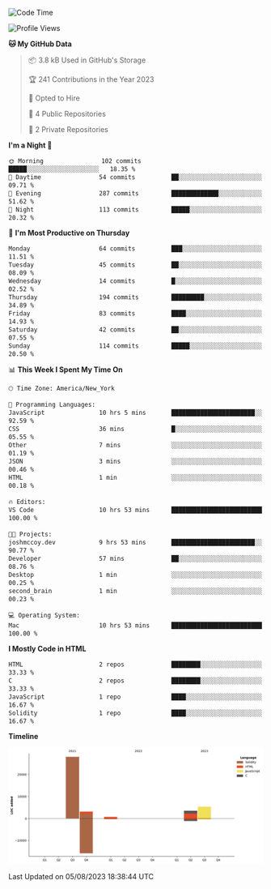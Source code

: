<!-- # 👋 Hello, World! 🌎
## I'm Josh, a chef & self-taught developer.

I'm actively progressing through [roadmap.sh Full-Stack Developer roadmap](https://roadmap.sh/full-stack).  
HTML
CSS
JS
npm
Git
Tailwind
React
node.js
Python
SwiftUI
Solidity
Rust
I'm currently progressing through:
CS50X - Introduction to Computer Science 👨‍💻
CS50P - Introduction to Programming with Python 🐍
CS50W - Web Programming with Python and JavaScript 🕸️


<!--START_SECTION:waka-->
![Code Time](http://img.shields.io/badge/Code%20Time-37%20hrs%2015%20mins-blue)

![Profile Views](http://img.shields.io/badge/Profile%20Views-27-blue)

**🐱 My GitHub Data** 

> 📦 3.8 kB Used in GitHub's Storage 
 > 
> 🏆 241 Contributions in the Year 2023
 > 
> 💼 Opted to Hire
 > 
> 📜 4 Public Repositories 
 > 
> 🔑 2 Private Repositories 
 > 
**I'm a Night 🦉** 

```text
🌞 Morning                102 commits         █████░░░░░░░░░░░░░░░░░░░░   18.35 % 
🌆 Daytime                54 commits          ██░░░░░░░░░░░░░░░░░░░░░░░   09.71 % 
🌃 Evening                287 commits         █████████████░░░░░░░░░░░░   51.62 % 
🌙 Night                  113 commits         █████░░░░░░░░░░░░░░░░░░░░   20.32 % 
```
📅 **I'm Most Productive on Thursday** 

```text
Monday                   64 commits          ███░░░░░░░░░░░░░░░░░░░░░░   11.51 % 
Tuesday                  45 commits          ██░░░░░░░░░░░░░░░░░░░░░░░   08.09 % 
Wednesday                14 commits          █░░░░░░░░░░░░░░░░░░░░░░░░   02.52 % 
Thursday                 194 commits         █████████░░░░░░░░░░░░░░░░   34.89 % 
Friday                   83 commits          ████░░░░░░░░░░░░░░░░░░░░░   14.93 % 
Saturday                 42 commits          ██░░░░░░░░░░░░░░░░░░░░░░░   07.55 % 
Sunday                   114 commits         █████░░░░░░░░░░░░░░░░░░░░   20.50 % 
```


📊 **This Week I Spent My Time On** 

```text
🕑︎ Time Zone: America/New_York

💬 Programming Languages: 
JavaScript               10 hrs 5 mins       ███████████████████████░░   92.59 % 
CSS                      36 mins             █░░░░░░░░░░░░░░░░░░░░░░░░   05.55 % 
Other                    7 mins              ░░░░░░░░░░░░░░░░░░░░░░░░░   01.19 % 
JSON                     3 mins              ░░░░░░░░░░░░░░░░░░░░░░░░░   00.46 % 
HTML                     1 min               ░░░░░░░░░░░░░░░░░░░░░░░░░   00.18 % 

🔥 Editors: 
VS Code                  10 hrs 53 mins      █████████████████████████   100.00 % 

🐱‍💻 Projects: 
joshmccoy.dev            9 hrs 53 mins       ███████████████████████░░   90.77 % 
Developer                57 mins             ██░░░░░░░░░░░░░░░░░░░░░░░   08.76 % 
Desktop                  1 min               ░░░░░░░░░░░░░░░░░░░░░░░░░   00.25 % 
second_brain             1 min               ░░░░░░░░░░░░░░░░░░░░░░░░░   00.23 % 

💻 Operating System: 
Mac                      10 hrs 53 mins      █████████████████████████   100.00 % 
```

**I Mostly Code in HTML** 

```text
HTML                     2 repos             ████████░░░░░░░░░░░░░░░░░   33.33 % 
C                        2 repos             ████████░░░░░░░░░░░░░░░░░   33.33 % 
JavaScript               1 repo              ████░░░░░░░░░░░░░░░░░░░░░   16.67 % 
Solidity                 1 repo              ████░░░░░░░░░░░░░░░░░░░░░   16.67 % 
```



**Timeline**

![Lines of Code chart](https://raw.githubusercontent.com/joshmccoydev/joshmccoydev/main/assets/bar_graph.png)


 Last Updated on 05/08/2023 18:38:44 UTC
<!--END_SECTION:waka-->
